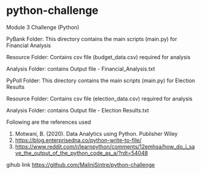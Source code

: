 # python-challenge
Module 3 Challenge (Python)

PyBank Folder: This directory contains the main scripts (main.py) for Financial Analysis

Resource Folder: Contains csv file (budget_data.csv) required for analysis

Analysis Folder: contains Output file - Financial_Analysis.txt


PyPoll Folder: This directory contains the main scripts (main.py) for Election Results

Resource Folder: Contains csv file (election_data.csv) required for analysis

Analysis Folder: contains Output file - Election Results.txt

Following are the references used
1. Motwani, B. (2020). Data Analytics using Python. Publisher Wiley
2. https://blog.enterprisedna.co/python-write-to-file/
3. https://www.reddit.com/r/learnpython/comments/12emhsa/how_do_i_save_the_output_of_the_python_code_as_a/?rdt=54048


gihub link
https://github.com/MaliniSintre/python-challenge
